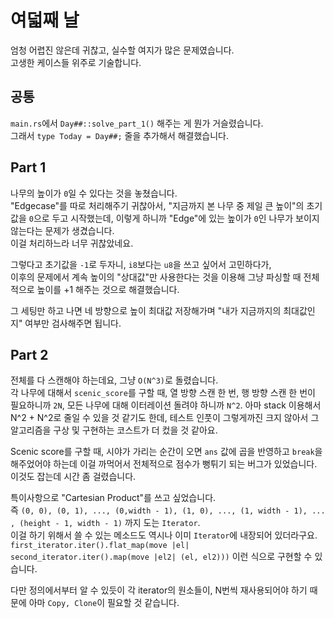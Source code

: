 # 여덟째 날

엄청 어렵진 않은데 귀찮고, 실수할 여지가 많은 문제였습니다.  
고생한 케이스들 위주로 기술합니다.

## 공통

`main.rs`에서 `Day##::solve_part_1()` 해주는 게 뭔가 거슬렸습니다.  
그래서 `type Today = Day##;` 줄을 추가해서 해결했습니다.

## Part 1

나무의 높이가 `0`일 수 있다는 것을 놓쳤습니다.  
"Edgecase"를 따로 처리해주기 귀찮아서, "지금까지 본 나무 중 제일 큰 높이"의 초기값을 `0`으로 두고 시작했는데, 이렇게 하니까 "Edge"에 있는 높이가 `0`인 나무가 보이지 않는다는 문제가 생겼습니다.  
이걸 처리하느라 너무 귀찮았네요.

그렇다고 초기값을 `-1`로 두자니, `i8`보다는 `u8`을 쓰고 싶어서 고민하다가,  
이후의 문제에서 계속 높이의 "상대값"만 사용한다는 것을 이용해 그냥 파싱할 때 전체적으로 높이를 +1 해주는 것으로 해결했습니다.

그 세팅만 하고 나면 네 방향으로 높이 최대값 저장해가며 "내가 지금까지의 최대값인지" 여부만 검사해주면 됩니다.

## Part 2

전체를 다 스캔해야 하는데요, 그냥 `O(N^3)`로 돌렸습니다.  
각 나무에 대해서 `scenic_score`를 구할 때, 열 방향 스캔 한 번, 행 방향 스캔 한 번이 필요하니까 `2N`, 모든 나무에 대해 이터레이션 돌려야 하니까 `N^2`.
아마 stack 이용해서 N^2 + N^2로 줄일 수 있을 것 같기도 한데, 테스트 인풋이 그렇게까진 크지 않아서 그 알고리즘을 구상 및 구현하는 코스트가 더 컸을 것 같아요.

Scenic score를 구할 때, 시야가 가리는 순간이 오면 `ans` 값에 곱을 반영하고 `break`을 해주었어야 하는데 이걸 까먹어서 전체적으로 점수가 뻥튀기 되는 버그가 있었습니다. 이것도 잡는데 시간 좀 걸렸습니다.

특이사항으로 "Cartesian Product"를 쓰고 싶었습니다.  
즉 `(0, 0), (0, 1), ..., (0,width - 1), (1, 0), ..., (1, width - 1), ... , (height - 1, width - 1)` 까지 도는 `Iterator`.  
이걸 하기 위해서 쓸 수 있는 메소드도 역시나 이미 `Iterator`에 내장되어 있더라구요.  
`first_iterator.iter().flat_map(move |el| second_iterator.iter().map(move |el2| (el, el2)))` 이런 식으로 구현할 수 있습니다.

다만 정의에서부터 알 수 있듯이 각 iterator의 원소들이, N번씩 재사용되어야 하기 때문에 아마 `Copy, Clone`이 필요할 것 같습니다.
